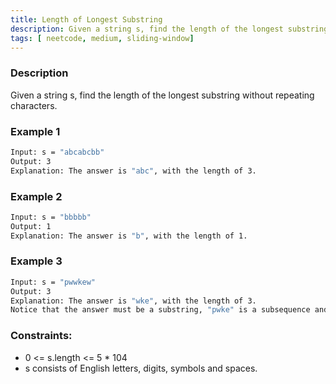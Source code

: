 ```yaml
---
title: Length of Longest Substring
description: Given a string s, find the length of the longest substring without repeating characters.
tags: [ neetcode, medium, sliding-window]
---
```


### Description

Given a string s, find the length of the longest substring without repeating characters.

### Example 1


```bash
Input: s = "abcabcbb"
Output: 3
Explanation: The answer is "abc", with the length of 3.
```

### Example 2
```bash
Input: s = "bbbbb"
Output: 1
Explanation: The answer is "b", with the length of 1.
```

### Example 3
```bash
Input: s = "pwwkew"
Output: 3
Explanation: The answer is "wke", with the length of 3.
Notice that the answer must be a substring, "pwke" is a subsequence and not a substring.
```


### Constraints:

- 0 <= s.length <= 5 * 104
- s consists of English letters, digits, symbols and spaces.